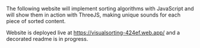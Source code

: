 The following website will implement sorting algorithms with JavaScript and will show them in action with ThreeJS, making unique sounds for each piece of sorted content.

Website is deployed live at https://visualsorting-424ef.web.app/ and a decorated readme is in progress.
